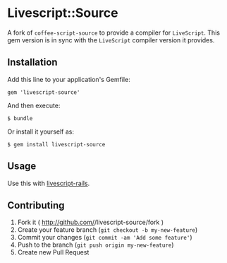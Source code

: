 # Livescript::Source

A fork of `coffee-script-source` to provide a compiler for
`LiveScript`. This gem version is in sync with the `LiveScript`
compiler version it provides.

## Installation

Add this line to your application's Gemfile:

    gem 'livescript-source'

And then execute:

    $ bundle

Or install it yourself as:

    $ gem install livescript-source

## Usage

Use this with [livescript-rails](https://github.com/Roonin-mx/livescript-rails).

## Contributing

1. Fork it ( http://github.com/<my-github-username>/livescript-source/fork )
2. Create your feature branch (`git checkout -b my-new-feature`)
3. Commit your changes (`git commit -am 'Add some feature'`)
4. Push to the branch (`git push origin my-new-feature`)
5. Create new Pull Request

